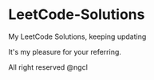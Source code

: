 # LeetCode-Solutions
My LeetCode Solutions, keeping updating

It's my pleasure for your referring.

All right reserved @ngcl
